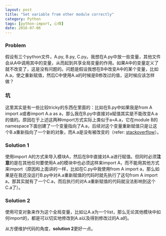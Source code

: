 ```yaml
---
layout: post
title: "Set variable from other module correctly"
category: Python
tags: [python-import, 心得]
date: 2016-07-06
---
```


### Problem

假设有三个python文件，A.py, B.py, C.py。我想在A.py中放一些变量，其他文件会从A中调用其中的变量，从而起到共享全局变量的作用。如果A中的变量定义了就不改变了，这是没有问题的。问题是假设我想在B中改变A中的某个变量，比如A.a，使之重新赋值，然后C中使用A.a的时候是B修改过的值，这时候应该怎样做？

### 坑

这里其实是有一些比较tricky的东西在里面的：比如在B.py中如果我是from A import a或者import A.a as a，那么我在B.py中直接对a赋值其实是不能改变A.a的值的。原因在于上述这两种import方式实际上类似于a=A.a，它在module B的namespace下面创建了一个变量指向了A.a，后续对这个变量重新赋值只是让这个B.a重新指向了一个新的对象，而A.a是没有被改变的（refer: [stackoverflow](http://stackoverflow.com/questions/3536620/how-to-change-a-module-variable-from-another-module)）。

### Solution 1

使用import A的方式来导入模块A，然后在B中直接对A.a进行赋值。但同时必须**注意**的是在其他任何要使用A.a的模块中也必须这样来import A，而不能用其他方式来import（原因和上面讲的一样，比如在C.py中我使用from A import a，那么如果是在我还没运行B.py中对A.a重新赋值的代码时就先执行了这句from A import a，那其实就有了一个C.a，而后执行的对A.a重新赋值的代码就没法影响到这个C.a了）。

### Solution 2

使用可变对象来作为这个全局变量，比如让A.a为一个list，那么无论其他模块中如何import的，都是可以切实地修改到A.a以及得到修改过的A.a的。

从方便维护代码的角度，**solution 2**更好一点。